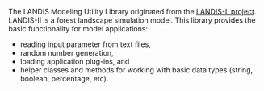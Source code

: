 The LANDIS Modeling Utility Library originated from the [LANDIS-II project](http://www.landis-ii.org).  LANDIS-II is a forest landscape simulation model.  This library provides the basic functionality for model applications:

  * reading input parameter from text files,
  * random number generation,
  * loading application plug-ins, and
  * helper classes and methods for working with basic data types (string, boolean, percentage, etc).